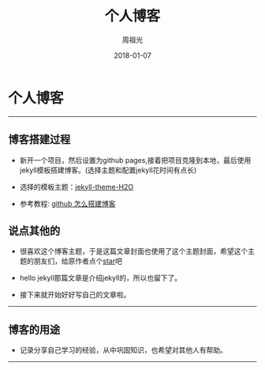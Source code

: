 ﻿---
layout: post
title: '个人博客'
date: 2018-01-07
author: 周祖光
cover: 'http://on2171g4d.bkt.clouddn.com/jekyll-theme-h2o-postcover.jpg'
tags: 个人博客
---


# 个人博客
---- 
## 博客搭建过程

- 新开一个项目，然后设置为github pages,接着把项目克隆到本地，最后使用jekyll模板搭建博客。(选择主题和配置jekyll花时间有点长)

- 选择的模板主题：[jekyll-theme-H2O](https://github.com/kaeyleo/jekyll-theme-H2O#%E7%AB%99%E7%82%B9%E4%BF%A1%E6%81%AF)

- 参考教程: [github 怎么搭建博客](https://www.zhihu.com/question/23934523)

## 说点其他的
- 很喜欢这个博客主题，于是这篇文章封面也使用了这个主题封面，希望这个主题的朋友们，给原作者点个[star](https://github.com/kaeyleo/jekyll-theme-H2O#%E7%AB%99%E7%82%B9%E4%BF%A1%E6%81%AF)吧

- hello jekyll那篇文章是介绍jekyll的，所以也留下了。

- 接下来就开始好好写自己的文章啦。

----
## 博客的用途

- 记录分享自己学习的经验，从中巩固知识，也希望对其他人有帮助。

----


